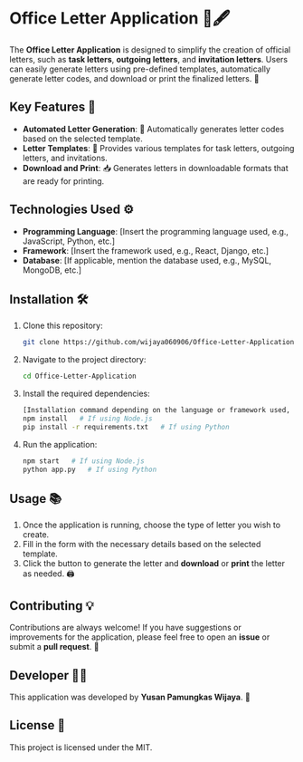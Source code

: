# Office Letter Application 📄🖋️

The **Office Letter Application** is designed to simplify the creation of official letters, such as **task letters**, **outgoing letters**, and **invitation letters**. Users can easily generate letters using pre-defined templates, automatically generate letter codes, and download or print the finalized letters. 🌟

## Key Features 🚀

- **Automated Letter Generation**: 📝 Automatically generates letter codes based on the selected template.
- **Letter Templates**: 📑 Provides various templates for task letters, outgoing letters, and invitations.
- **Download and Print**: 📥 Generates letters in downloadable formats that are ready for printing.

## Technologies Used ⚙️

- **Programming Language**: [Insert the programming language used, e.g., JavaScript, Python, etc.]
- **Framework**: [Insert the framework used, e.g., React, Django, etc.]
- **Database**: [If applicable, mention the database used, e.g., MySQL, MongoDB, etc.]

## Installation 🛠️

1. Clone this repository:

    ```bash
    git clone https://github.com/wijaya060906/Office-Letter-Application.git
    ```

2. Navigate to the project directory:

    ```bash
    cd Office-Letter-Application
    ```

3. Install the required dependencies:

    ```bash
    [Installation command depending on the language or framework used, e.g.,]
    npm install   # If using Node.js
    pip install -r requirements.txt   # If using Python
    ```

4. Run the application:

    ```bash
    npm start   # If using Node.js
    python app.py   # If using Python
    ```

## Usage 📚

1. Once the application is running, choose the type of letter you wish to create.
2. Fill in the form with the necessary details based on the selected template.
3. Click the button to generate the letter and **download** or **print** the letter as needed. 🖨️

## Contributing 💡

Contributions are always welcome! If you have suggestions or improvements for the application, please feel free to open an **issue** or submit a **pull request**. 🤝

## Developer 👨‍💻

This application was developed by **Yusan Pamungkas Wijaya**. 🎉

## License 📜

This project is licensed under the MIT.

